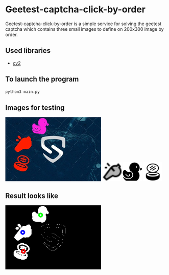 # Geetest-captcha-click-by-order
Geetest-captcha-click-by-order is a simple service for solving the geetest captcha which contains three small images to define on 200x300 image by order.

## Used libraries
* [cv2](https://pypi.org/project/opencv-python/)

## To launch the program
```bash
python3 main.py
```

## Images for testing
![main image](images/main.png)
![first small image](images/small_0.png)
![second small image](images/small_1.png)
![third small image](images/small_2.png)

## Result looks like
![result image](images/result.png)

